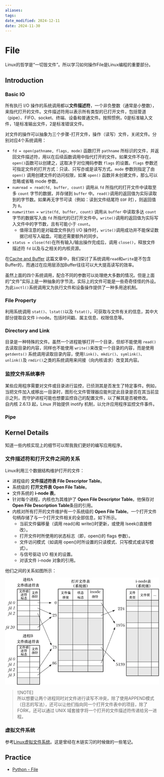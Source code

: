 ```yaml
---
aliases: 
tags: 
date_modified: 2024-12-11
date: 2024-11-30
---
```


# File

Linux的哲学是“一切皆文件”。所以学习如何操作File是Linux编程的重要部分。

## Introduction

### Basic IO

所有执行 I/O 操作的系统调用都以**文件描述符**，一个非负整数（通常是小整数），来指代打开的文件。文件描述符用以表示所有类型的已打开文件，包括管道（pipe）、FIFO、socket、终端、设备和普通文件。按照惯例，0是标准输入文件，1是标准输出文件，2是标准错误文件。

对文件的操作可以抽象为三个步骤-打开文件，操作（读写）文件，关闭文件。分别对应4个系统调用：

- `fd = open(pathname, flags, mode)` 函数打开 `pathname` 所标识的文件，并返回文件描述符，用以在后续函数调用中指代打开的文件。如果文件不存在，`open()`函数可以创建之，这取决于对位掩码参数 `flags` 的设置。`flags` 参数还可指定文件的打开方式：只读、只写亦或是读写方式。`mode` 参数则指定了由 `open()` 调用创建文件的访问权限，如果 `open()` 函数并未创建文件，那么可以忽略或省略 mode 参数。
- `numread = read(fd, buffer, count)` 调用从 `fd` 所指代的打开文件中读取至多 `count` 字节的数据，并存储到 `buffer` 中。`read()`调用的返回值为实际读取到的字节数。如果再无字节可读（例如：读到文件结尾符 `EOF` 时），则返回值为 `0`。
- `numwritten = write(fd, buffer, count)` 调用从 `buffer` 中读取多达 `count` 字节的数据写入由 `fd` 所指代的已打开文件中。`write()`调用的返回值为实际写入文件中的字节数，且有可能小于 `count`。
    - 值得注意的是对磁盘文件执行 I/O 操作时，`write()`调用成功并不能保证数据已经写入磁盘。可能还需要额外的同步。
- `status = close(fd)`在所有输入/输出操作完成后，调用 `close()`，释放文件描述符 `fd` 以及与之相关的内核资源。

在[Cache and Buffer](../Optimize/Cache%20and%20Buffer.md) 这篇文章中，我们探讨了系统调用`read`和`write`是不包含Buffer的，而通过在应用层添加Buffer往往可以大大提高读写的效率。

虽然上面的四个系统调用，配合不同的参数可以处理绝大多数的情况。但是上面的“文件”实际上是一种抽象的字节流，实际上的文件可能是一些奇奇怪怪的外设。为此`ioctl()`系统调用又为执行文件和设备操作提供了一种多用途机制。

### File Property

利用系统调用 `stat()`、`lstat()`以及 `fstat()`，可获取与文件有关的信息，其中大部分提取自文件 i-node。包括时间戳、属主信息、权限信息等。

### Directory and Link

目录是一种特殊的文件。虽然一个进程能够打开一个目录，但却不能使用 `read()` 去读取目录的内容，同样也不能使用 `write()`来改变一个目录的内容，而是使用`getdents()` 系统调用读取目录内容，使用`link()`、`mkdir()`、`symlink()`、`unlink()`及 `rmdir()`之类的系统调用来间接（向内核请求）改变其内容。

### 监控文件系统事件

某些应用程序需要对文件或目录进行监控，已侦测其是否发生了特定事件。例如，当把文件加入或移出一目录时，图形化文件管理器应能判定此目录是否在其当前显示之列，而守护进程可能也想要监控自己的配置文件，以了解其是否被修改。  
自内核 2.6.13 起，Linux 开始提供 inotify 机制，以允许应用程序监控文件事件。

### Pipe

## Kernel Details

知道一些内核实现上的细节可以帮我我们更好的编写应用程序。

### 文件描述符和打开文件之间的关系

Linux利用三个数据结构维护打开的文件：

- 进程级的 **文件描述符表 File Descriptor Table**。
- 系统级的 **打开文件表 Open File Table**。
- 文件系统的 **i-node 表**。
- 针对每个进程，内核也为其维护了 **Open File Descriptor Table**。他保存对**Open File Description Table**条目的引用。
- 内核对所有打开的文件维护有一个系统级的 **Open File Table**。一个打开文件句柄存储了与一个打开文件相关的全部信息，如下所示。
    - 当前文件偏移量（调用 read()和 write()时更新，或使用 lseek()直接修改）。
    - 打开文件时所使用的状态标志（即，open()的 flags 参数）。
    - 文件访问模式（如调用 open()时所设置的只读模式、只写模式或读写模式）。
    - 与信号驱动 I/O 相关的设置。
    - 对该文件 i-node 对象的引用。

他们之间的关系如图所示：

![文件描述符表 打开文件表 i-node表](../../static/Pasted%20image%2020241001234625.png)

> ![NOTE]  
> 所以想要让两个进程同时对文件进行读写不冲突，除了使用APPEND模式（日志的写法），还可以让他们指向同一个打开文件表中的项目，除了FORK，还可以通过 UNIX 域套接字将一个打开的文件描述符传递给另一进程。

### 虚拟文件系统

参考[Linux虚拟文件系统](../../基础知识/操作系统/Linux虚拟文件系统.md)。这是曾经在木链实习的时候做的一些笔记。

## Practice

- [Python - File](../../编程语言/Python/库/文件.md)

